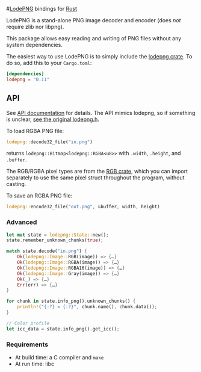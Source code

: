 #[LodePNG](http://lodev.org/lodepng) bindings for [Rust](https://www.rust-lang.org)

LodePNG is a stand-alone PNG image decoder and encoder (does *not* require zlib nor libpng).

This package allows easy reading and writing of PNG files without any system dependencies.

The easiest way to use LodePNG is to simply include the [lodepng crate](https://crates.io/crates/lodepng).
To do so, add this to your `Cargo.toml`:

```toml
[dependencies]
lodepng = "0.11"
```

## API

See [API documentation](https://pornel.github.io/lodepng-rust/lodepng/) for details. The API mimics lodepng, so if something is unclear, [see the original lodepng.h](https://raw.githubusercontent.com/lvandeve/lodepng/master/lodepng.h).

To load RGBA PNG file:

```rust
lodepng::decode32_file("in.png")
```

returns `lodepng::Bitmap<lodepng::RGBA<u8>>` with `.width`, `.height`, and `.buffer`.

The RGB/RGBA pixel types are from the [RGB crate](https://crates.io/crates/rgb), which you can import separately to use the same pixel struct throughout the program, without casting.

To save an RGBA PNG file:

```rust
lodepng::encode32_file("out.png", &buffer, width, height)
```

### Advanced

```rust
let mut state = lodepng::State::new();
state.remember_unknown_chunks(true);

match state.decode("in.png") {
    Ok(lodepng::Image::RGB(image)) => {…}
    Ok(lodepng::Image::RGBA(image)) => {…}
    Ok(lodepng::Image::RGBA16(image)) => {…}
    Ok(lodepng::Image::Gray(image)) => {…}
    Ok(_) => {…}
    Err(err) => {…}
}

for chunk in state.info_png().unknown_chunks() {
    println!("{:?} = {:?}", chunk.name(), chunk.data());
}

// Color profile
let icc_data = state.info_png().get_icc();
```

### Requirements

* At build time: a C compiler and `make`
* At run time: libc
